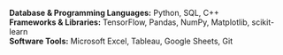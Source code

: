 <!---
Hey, I'm Levi. An aspiring Machine Learning Engineer.<br>
The best way to reach me is on discord: *Urenzu #3150*<br>
--->
**Database & Programming Languages:** Python, SQL, C++<br>
**Frameworks & Libraries:** TensorFlow, Pandas, NumPy, Matplotlib, scikit-learn<br>
**Software Tools:** Microsoft Excel, Tableau, Google Sheets, Git<br>






